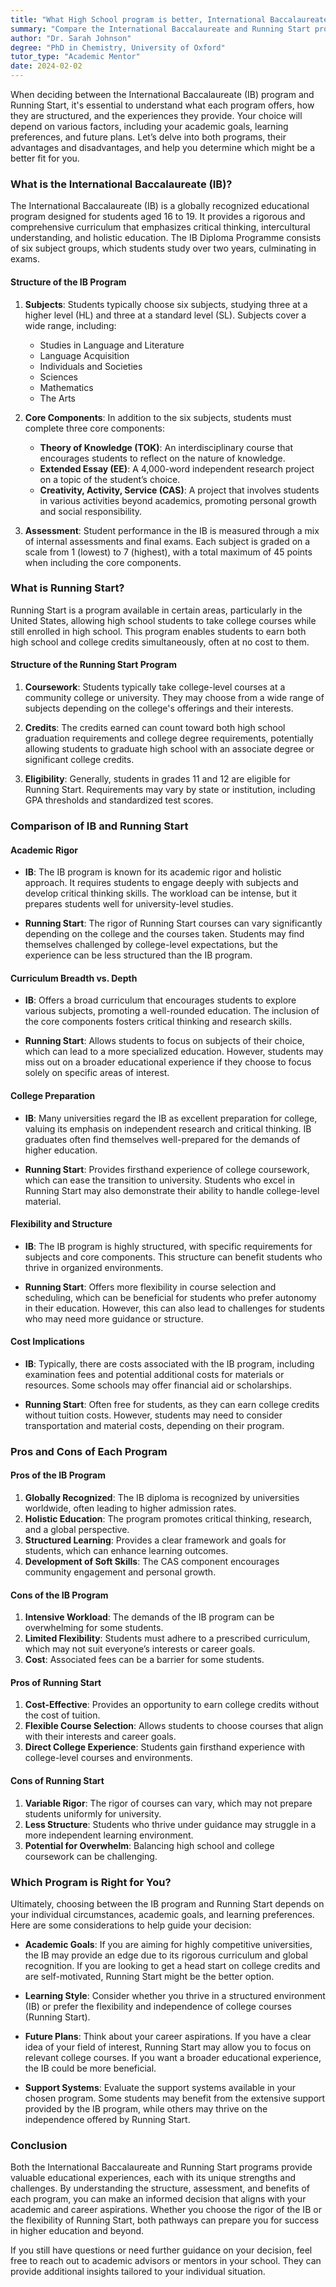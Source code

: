 ```yaml
---
title: "What High School program is better, International Baccalaureate (IB), or Running Start?"
summary: "Compare the International Baccalaureate and Running Start programs to find the best fit for your academic goals and future plans."
author: "Dr. Sarah Johnson"
degree: "PhD in Chemistry, University of Oxford"
tutor_type: "Academic Mentor"
date: 2024-02-02
---
```


When deciding between the International Baccalaureate (IB) program and Running Start, it's essential to understand what each program offers, how they are structured, and the experiences they provide. Your choice will depend on various factors, including your academic goals, learning preferences, and future plans. Let’s delve into both programs, their advantages and disadvantages, and help you determine which might be a better fit for you.

### What is the International Baccalaureate (IB)?

The International Baccalaureate (IB) is a globally recognized educational program designed for students aged 16 to 19. It provides a rigorous and comprehensive curriculum that emphasizes critical thinking, intercultural understanding, and holistic education. The IB Diploma Programme consists of six subject groups, which students study over two years, culminating in exams.

#### Structure of the IB Program

1. **Subjects**: Students typically choose six subjects, studying three at a higher level (HL) and three at a standard level (SL). Subjects cover a wide range, including:
   - Studies in Language and Literature
   - Language Acquisition
   - Individuals and Societies
   - Sciences
   - Mathematics
   - The Arts

2. **Core Components**: In addition to the six subjects, students must complete three core components:
   - **Theory of Knowledge (TOK)**: An interdisciplinary course that encourages students to reflect on the nature of knowledge.
   - **Extended Essay (EE)**: A 4,000-word independent research project on a topic of the student’s choice.
   - **Creativity, Activity, Service (CAS)**: A project that involves students in various activities beyond academics, promoting personal growth and social responsibility.

3. **Assessment**: Student performance in the IB is measured through a mix of internal assessments and final exams. Each subject is graded on a scale from 1 (lowest) to 7 (highest), with a total maximum of 45 points when including the core components.

### What is Running Start?

Running Start is a program available in certain areas, particularly in the United States, allowing high school students to take college courses while still enrolled in high school. This program enables students to earn both high school and college credits simultaneously, often at no cost to them.

#### Structure of the Running Start Program

1. **Coursework**: Students typically take college-level courses at a community college or university. They may choose from a wide range of subjects depending on the college's offerings and their interests.

2. **Credits**: The credits earned can count toward both high school graduation requirements and college degree requirements, potentially allowing students to graduate high school with an associate degree or significant college credits.

3. **Eligibility**: Generally, students in grades 11 and 12 are eligible for Running Start. Requirements may vary by state or institution, including GPA thresholds and standardized test scores.

### Comparison of IB and Running Start

#### Academic Rigor

- **IB**: The IB program is known for its academic rigor and holistic approach. It requires students to engage deeply with subjects and develop critical thinking skills. The workload can be intense, but it prepares students well for university-level studies.
  
- **Running Start**: The rigor of Running Start courses can vary significantly depending on the college and the courses taken. Students may find themselves challenged by college-level expectations, but the experience can be less structured than the IB program.

#### Curriculum Breadth vs. Depth

- **IB**: Offers a broad curriculum that encourages students to explore various subjects, promoting a well-rounded education. The inclusion of the core components fosters critical thinking and research skills.

- **Running Start**: Allows students to focus on subjects of their choice, which can lead to a more specialized education. However, students may miss out on a broader educational experience if they choose to focus solely on specific areas of interest.

#### College Preparation

- **IB**: Many universities regard the IB as excellent preparation for college, valuing its emphasis on independent research and critical thinking. IB graduates often find themselves well-prepared for the demands of higher education.

- **Running Start**: Provides firsthand experience of college coursework, which can ease the transition to university. Students who excel in Running Start may also demonstrate their ability to handle college-level material.

#### Flexibility and Structure

- **IB**: The IB program is highly structured, with specific requirements for subjects and core components. This structure can benefit students who thrive in organized environments.

- **Running Start**: Offers more flexibility in course selection and scheduling, which can be beneficial for students who prefer autonomy in their education. However, this can also lead to challenges for students who may need more guidance or structure.

#### Cost Implications

- **IB**: Typically, there are costs associated with the IB program, including examination fees and potential additional costs for materials or resources. Some schools may offer financial aid or scholarships.

- **Running Start**: Often free for students, as they can earn college credits without tuition costs. However, students may need to consider transportation and material costs, depending on their program.

### Pros and Cons of Each Program

#### Pros of the IB Program

1. **Globally Recognized**: The IB diploma is recognized by universities worldwide, often leading to higher admission rates.
2. **Holistic Education**: The program promotes critical thinking, research, and a global perspective.
3. **Structured Learning**: Provides a clear framework and goals for students, which can enhance learning outcomes.
4. **Development of Soft Skills**: The CAS component encourages community engagement and personal growth.

#### Cons of the IB Program

1. **Intensive Workload**: The demands of the IB program can be overwhelming for some students.
2. **Limited Flexibility**: Students must adhere to a prescribed curriculum, which may not suit everyone’s interests or career goals.
3. **Cost**: Associated fees can be a barrier for some students.

#### Pros of Running Start

1. **Cost-Effective**: Provides an opportunity to earn college credits without the cost of tuition.
2. **Flexible Course Selection**: Allows students to choose courses that align with their interests and career goals.
3. **Direct College Experience**: Students gain firsthand experience with college-level courses and environments.

#### Cons of Running Start

1. **Variable Rigor**: The rigor of courses can vary, which may not prepare students uniformly for university.
2. **Less Structure**: Students who thrive under guidance may struggle in a more independent learning environment.
3. **Potential for Overwhelm**: Balancing high school and college coursework can be challenging.

### Which Program is Right for You?

Ultimately, choosing between the IB program and Running Start depends on your individual circumstances, academic goals, and learning preferences. Here are some considerations to help guide your decision:

- **Academic Goals**: If you are aiming for highly competitive universities, the IB may provide an edge due to its rigorous curriculum and global recognition. If you are looking to get a head start on college credits and are self-motivated, Running Start might be the better option.

- **Learning Style**: Consider whether you thrive in a structured environment (IB) or prefer the flexibility and independence of college courses (Running Start).

- **Future Plans**: Think about your career aspirations. If you have a clear idea of your field of interest, Running Start may allow you to focus on relevant college courses. If you want a broader educational experience, the IB could be more beneficial.

- **Support Systems**: Evaluate the support systems available in your chosen program. Some students may benefit from the extensive support provided by the IB program, while others may thrive on the independence offered by Running Start.

### Conclusion

Both the International Baccalaureate and Running Start programs provide valuable educational experiences, each with its unique strengths and challenges. By understanding the structure, assessment, and benefits of each program, you can make an informed decision that aligns with your academic and career aspirations. Whether you choose the rigor of the IB or the flexibility of Running Start, both pathways can prepare you for success in higher education and beyond. 

If you still have questions or need further guidance on your decision, feel free to reach out to academic advisors or mentors in your school. They can provide additional insights tailored to your individual situation.
    